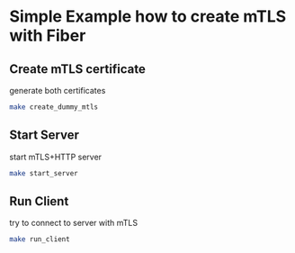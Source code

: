 
# Simple Example how to create mTLS with Fiber

## Create mTLS certificate

generate both certificates

```bash
make create_dummy_mtls
```

## Start Server

start mTLS+HTTP server

```bash
make start_server
```

## Run Client

try to connect to server with mTLS

```bash
make run_client
```
